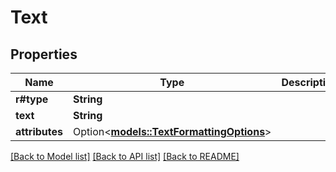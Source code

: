 # Text

## Properties

Name | Type | Description | Notes
------------ | ------------- | ------------- | -------------
**r#type** | **String** |  | 
**text** | **String** |  | 
**attributes** | Option<[**models::TextFormattingOptions**](Text_formatting_options.md)> |  | [optional]

[[Back to Model list]](../README.md#documentation-for-models) [[Back to API list]](../README.md#documentation-for-api-endpoints) [[Back to README]](../README.md)


